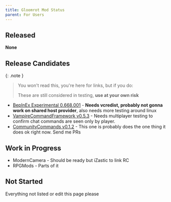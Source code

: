 ```yaml
---
title: Gloomrot Mod Status
parent: For Users
---
```


## Released
**None**

## Release Candidates

{: .note }
> You won't read this, you're here for links, but if you do:
> 
> These are still considered in testing, **use at your own risk**

- [BepInEx Experimental 0.668.001](https://github.com/decaprime/VRising-Modding/releases/tag/0.668.001) - **Needs vcredist, probably not gonna work on shared host provider**, also needs more testing around linux
- [VampireCommandFramework v0.5.3](https://github.com/decaprime/VampireCommandFramework/releases/tag/v0.5.3) - Needs multiplayer testing to confirm chat commands are seen only by player.
- [CommunityCommands v0.1.2](https://github.com/decaprime/CommunityCommands/releases/tag/v0.1.2) - This one is probably does the one thing it does ok right now. Send me PRs

## Work in Progress
- ModernCamera - Should be ready but iZastic to link RC
- RPGMods - Parts of it

## Not Started
Everything not listed or edit this page please

